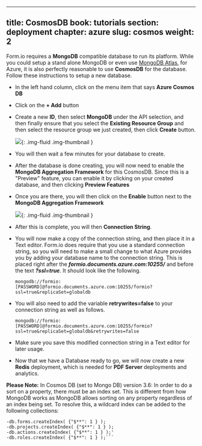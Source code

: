 

---
title: CosmosDB
book: tutorials
section: deployment
chapter: azure
slug: cosmos
weight: 2
---
Form.io requires a **MongoDB** compatible database to run its platform. While you could setup a stand alone MongoDB or even use [MongoDB Atlas](https://cloud.mongodb.com), for Azure, it is also perfectly reasonable to use **CosmosDB** for the database. Follow these instructions to setup a new database.

 - In the left hand column, click on the menu item that says **Azure Cosmos DB**
 - Click on the **+ Add** button
 - Create a new **ID**, then select **MongoDB** under the API selection, and then finally ensure that you select the **Existing Resource Group** and then select the resource group we just created, then click **Create** button.

   ![](/assets/img/integrations/azure/cosmos-create.png){: .img-fluid .img-thumbnail }

 - You will then wait a few minutes for your database to create.
 - After the database is done creating, you will now need to enable the **MongoDB Aggregation Framework** for this CosmosDB. Since this is a "Preview" feature, you can enable it by clicking on your created database, and then clicking **Preview Features**
 - Once you are there, you will then click on the **Enable** button next to the **MongoDB Aggregation Framework**

   ![](/assets/img/integrations/azure/cosmos-aggregation.png){: .img-fluid .img-thumbnail }

 - After this is complete, you will then **Connection String**.
 - You will now make a copy of the connection string, and then place it in a Text editor. Form.io does require that you use a standard connection string, so you will need to make a small change to what Azure provides you by adding your database name to the connection string. This is placed right after the ***formio.documents.azure.com:10255/*** and before the text ***?ssl=true***. It should look like the following.

   ```mongodb://formio:[PASSWORD]@formio.documents.azure.com:10255/formio?ssl=true&replicaSet=globaldb```

 - You will also need to add the variable **retrywrites=false** to your connection string as well as follows.

    ```mongodb://formio:[PASSWORD]@formio.documents.azure.com:10255/formio?ssl=true&replicaSet=globaldb&retrywrites=false```

 - Make sure you save this modified connection string in a Text editor for later usage.
 - Now that we have a Database ready to go, we will now create a new **Redis** deployment, which is needed for **PDF Server** deployments and analytics.
 
**Please Note:** In Cosmos DB (set to Mongo DB) version 3.6: In order to do a sort on a property, there must be an index set. This is different from how MongoDB works as MongoDB allows sorting on any property regardless of an index being set. To resolve this, a wildcard index can be added to the following collections:

```-db.submissions.createIndex( {"$**": 1 } );
-db.forms.createIndex( {"$**": 1 } );
-db.projects.createIndex( {"$**": 1 } );
-db.actions.createIndex( {"$**": 1 } );'
-db.roles.createIndex( {"$**": 1 } );```
